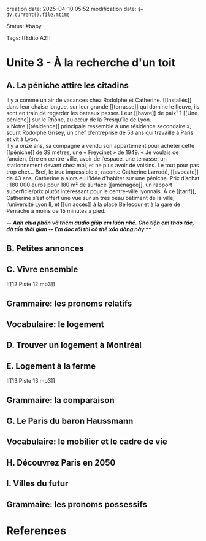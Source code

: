 creation date: 2025-04-10 05:52
modification date: `$= dv.current().file.mtime`

Status: #baby 

Tags: [[Edito A2]]

# Unite 3 - À la recherche d'un toit

## **A. La péniche attire les citadins**

Il y a comme un air de vacances chez Rodolphe et Catherine. [[Installés]] dans leur chaise longue, sur leur grande [[terrasse]] qui domine le fleuve, ils sont en train de regarder les bateaux passer. Leur [[havre]] de paix¹ ? [[Une péniche]] sur le Rhône, au cœur de la Presqu’île de Lyon.  
« Notre [[résidence]] principale ressemble à une résidence secondaire », sourit Rodolphe Grisey, un chef d’entreprise de 53 ans qui travaille à Paris et vit à Lyon.  
Il y a onze ans, sa compagne a vendu son appartement pour acheter cette [[péniche]] de 39 mètres, une « Freycinet » de 1949. « Je voulais de l’ancien, être en centre-ville, avoir de l’espace, une terrasse, un stationnement devant chez moi, et ne plus avoir de voisins. Le tout pour pas trop cher... Bref, le truc impossible », raconte Catherine Larrodé, [[avocate]] de 43 ans. Catherine a alors eu l’idée d’habiter sur une péniche. 
Prix d’achat : 180 000 euros pour 180 m² de surface [[aménagée]], un rapport superficie/prix plutôt intéressant pour le centre-ville lyonnais. À ce [[tarif]], Catherine s’est offert une vue sur un très beau bâtiment de la ville, l’université Lyon II, et [[un accès]] à la place Bellecour et à la gare de Perrache à moins de 15 minutes à pied.


***-- Anh chia phần và thêm audio giúp em luôn nhé. Cho tiện em thao tác, đỡ tốn thời gian -- Em đọc rồi thì có thể xóa dòng này ^^***
## B. Petites annonces



## C. Vivre ensemble 

![[12 Piste 12.mp3]]





## Grammaire: les pronoms relatifs




## Vocabulaire: le logement





## D. Trouver un logement à Montréal




## E. Logement à la ferme 

![[13 Piste 13.mp3]]






## Grammaire: la comparaison



## G. Le Paris du baron Haussmann





## Vocabulaire: le mobilier et le cadre de vie




## H. Découvrez Paris en 2050





## I. Villes du futur




## Grammaire: les pronoms possessifs 




# References